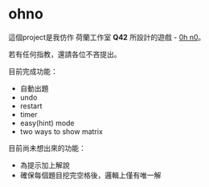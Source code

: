 # ohno

這個project是我仿作 荷蘭工作室 **Q42** 所設計的遊戲 - [0h n0](https://play.google.com/store/apps/details?id=com.q42.ohno&hl=zh_TW&gl=US)。

若有任何指教，還請各位不吝提出。

目前完成功能：
- 自動出題
- undo
- restart
- timer
- easy(hint) mode
- two ways to show matrix

目前尚未想出來的功能：
- 為提示加上解說
- 確保每個題目挖完空格後，邏輯上僅有唯一解
